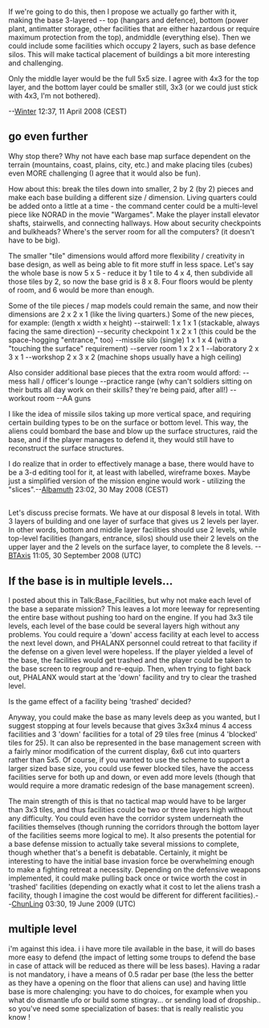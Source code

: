 If we're going to do this, then I propose we actually go farther with
it, making the base 3-layered -- top (hangars and defence), bottom
(power plant, antimatter storage, other facilities that are either
hazardous or require maximum protection from the top), andmiddle
(everything else). Then we could include some facilities which occupy 2
layers, such as base defence silos. This will make tactical placement of
buildings a bit more interesting and challenging.

Only the middle layer would be the full 5x5 size. I agree with 4x3 for
the top layer, and the bottom layer could be smaller still, 3x3 (or we
could just stick with 4x3, I'm not bothered).

--[Winter](User:Winter "wikilink") 12:37, 11 April 2008 (CEST)

## go even further

Why stop there? Why not have each base map surface dependent on the
terrain (mountains, coast, plains, city, etc.) and make placing tiles
(cubes) even MORE challenging (I agree that it would also be fun).

How about this: break the tiles down into smaller, 2 by 2 (by 2) pieces
and make each base building a different size / dimension. Living
quarters could be added onto a little at a time - the command center
could be a multi-level piece like NORAD in the movie "Wargames". Make
the player install elevator shafts, stairwells, and connecting hallways.
How about security checkpoints and bulkheads? Where's the server room
for all the computers? (it doesn't have to be big).

The smaller "tile" dimensions would afford more flexibility / creativity
in base design, as well as being able to fit more stuff in less space.
Let's say the whole base is now 5 x 5 - reduce it by 1 tile to 4 x 4,
then subdivide all those tiles by 2, so now the base grid is 8 x 8. Four
floors would be plenty of room, and 6 would be more than enough.

Some of the tile pieces / map models could remain the same, and now
their dimensions are 2 x 2 x 1 (like the living quarters.) Some of the
new pieces, for example: (length x width x height) --stairwell: 1 x 1 x
1 (stackable, always facing the same direction) --security checkpoint 1
x 2 x 1 (this could be the space-hogging "entrance," too) --missile silo
(single) 1 x 1 x 4 (with a "touching the surface" requirement) --server
room 1 x 2 x 1 --laboratory 2 x 3 x 1 --workshop 2 x 3 x 2 (machine
shops usually have a high ceiling)

Also consider additional base pieces that the extra room would afford:
--mess hall / officer's lounge --practice range (why can't soldiers
sitting on their butts all day work on their skills? they're being paid,
after all!) --workout room --AA guns

I like the idea of missile silos taking up more vertical space, and
requiring certain building types to be on the surface or bottom level.
This way, the aliens could bombard the base and blow up the surface
structures, raid the base, and if the player manages to defend it, they
would still have to reconstruct the surface structures.

I do realize that in order to effectively manage a base, there would
have to be a 3-d editing tool for it, at least with labelled, wireframe
boxes. Maybe just a simplified version of the mission engine would
work - utilizing the "slices".--[Albamuth](User:Albamuth "wikilink")
23:02, 30 May 2008 (CEST)

##

Let's discuss precise formats.
We have at our disposal 8 levels in total. With 3 layers of building and
one layer of surface that gives us 2 levels per layer. In other words,
bottom and middle layer facilities should use 2 levels, while top-level
facilities (hangars, entrance, silos) should use their 2 levels on the
upper layer and the 2 levels on the surface layer, to complete the 8
levels. --[BTAxis](User:BTAxis "wikilink") 11:05, 30 September 2008
(UTC)

## If the base is in multiple levels...

I posted about this in Talk:Base_Facilities, but why not make each level
of the base a separate mission? This leaves a lot more leeway for
representing the entire base without pushing too hard on the engine. If
you had 3x3 tile levels, each level of the base could be several layers
high without any problems. You could require a 'down' access facility at
each level to access the next level down, and PHALANX personnel could
retreat to that facility if the defense on a given level were hopeless.
If the player yielded a level of the base, the facilities would get
trashed and the player could be taken to the base screen to regroup and
re-equip. Then, when trying to fight back out, PHALANX would start at
the 'down' facility and try to clear the trashed level.

Is the game effect of a facility being 'trashed' decided?

Anyway, you could make the base as many levels deep as you wanted, but I
suggest stopping at four levels because that gives 3x3x4 minus 4 access
facilities and 3 'down' facilities for a total of 29 tiles free (minus 4
'blocked' tiles for 25). It can also be represented in the base
management screen with a fairly minor modification of the current
display, 6x6 cut into quarters rather than 5x5. Of course, if you wanted
to use the scheme to support a larger sized base size, you could use
fewer blocked tiles, have the access facilities serve for both up and
down, or even add more levels (though that would require a more dramatic
redesign of the base management screen).

The main strength of this is that no tactical map would have to be
larger than 3x3 tiles, and thus facilities could be two or three layers
high without any difficulty. You could even have the corridor system
underneath the facilities themselves (though running the corridors
through the bottom layer of the facilities seems more logical to me). It
also presents the potential for a base defense mission to actually take
several missions to complete, though whether that's a benefit is
debatable. Certainly, it might be interesting to have the initial base
invasion force be overwhelming enough to make a fighting retreat a
necessity. Depending on the defensive weapons implemented, it could make
pulling back once or twice worth the cost in 'trashed' facilities
(depending on exactly what it cost to let the aliens trash a facility,
though I imagine the cost would be different for different
facilities).--[ChunLing](User:ChunLing "wikilink") 03:30, 19 June 2009
(UTC)

## multiple level

i'm against this idea. i i have more tile available in the base, it will
do bases more easy to defend (the impact of letting some troups to
defend the base in case of attack will be reduced as there will be less
bases). Having a radar is not mandatory, i have a means of 0.5 radar per
base (the less the better as they have a opening on the floor that
aliens can use) and having little base is more chalenging: you have to
do choices, for example when you what do dismantle ufo or build some
stingray... or sending load of dropship.. so you've need some
specialization of bases: that is really realistic you know !